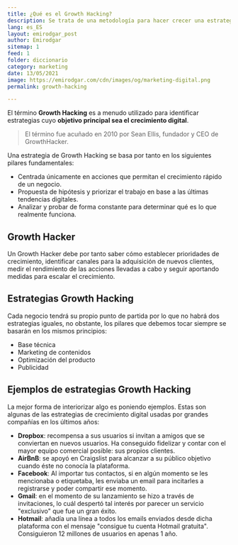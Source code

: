 ```yaml
---
title: ¿Qué es el Growth Hacking?
description: Se trata de una metodología para hacer crecer una estrategia haciendo uso de nuevas tecnologías y herramientas digitales
lang: es_ES
layout: emirodgar_post
author: Emirodgar
sitemap: 1
feed: 1
folder: diccionario
category: marketing
date: 13/05/2021
image: https://emirodgar.com/cdn/images/og/marketing-digital.png
permalink: growth-hacking

---
```


El término **Growth Hacking** es a menudo utilizado para identificar estrategias cuyo **objetivo principal sea el crecimiento digital**.

> El término fue acuñado en 2010 por Sean Ellis, fundador y CEO de GrowthHacker.

Una estrategia de Growth Hacking se basa por tanto en los siguientes pilares fundamentales:

-   Centrada únicamente en acciones que permitan el crecimiento rápido de un negocio.
-   Propuesta de hipótesis y priorizar el trabajo en base a las últimas tendencias digitales.
-   Analizar y probar de forma constante para determinar qué es lo que realmente funciona.

## Growth Hacker

Un Growth Hacker debe por tanto saber cómo establecer prioridades de crecimiento, identificar canales para la adquisición de nuevos clientes, medir el rendimiento de las acciones llevadas a cabo y seguir aportando medidas para escalar el crecimiento.

## Estrategias Growth Hacking 

Cada negocio tendrá su propio punto de partida por lo que no habrá dos estrategias iguales, no obstante, los pilares que debemos tocar siempre se basarán en los mismos principios:

-  Base técnica 
-  Marketing de contenidos
-  Optimización del producto
-  Publicidad

## Ejemplos de estrategias Growth Hacking 

La mejor forma de interiorizar algo es poniendo ejemplos. Estas son algunas de las estrategias de crecimiento digital usadas por grandes compañías en los últimos años:

-   **Dropbox**: recompensa a sus usuarios si invitan a amigos que se conviertan en nuevos usuarios. Ha conseguido fidelizar y contar con el mayor equipo comercial posible: sus propios clientes.
-   **AirBnB**: se apoyó en Craigslist para alcanzar a su público objetivo cuando éste no conocía la plataforma.
- **Facebook**: Al importar tus contactos, si en algún momento se les mencionaba o etiquetaba, les enviaba un email para incitarles a registrarse y poder compartir ese momento.
- **Gmail**: en el momento de su lanzamiento se hizo a través de invitaciones, lo cuál despertó tal interés por parecer un servicio "exclusivo" que fue un gran éxito.
- **Hotmail**: añadía una línea a todos los emails enviados desde dicha plataforma con el mensaje "consigue tu cuenta Hotmail gratuita". Consiguieron 12 millones de usuarios en apenas 1 año.
<!--stackedit_data:
eyJoaXN0b3J5IjpbNTkyNjY1OTA0LDQ4MDE3MDA3MiwzOTc2MT
gwMTcsMzQ4OTAwODA4XX0=
-->